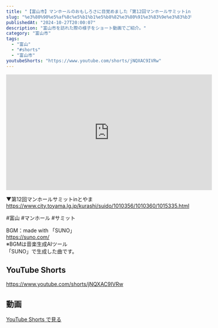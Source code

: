 ```yaml
---
title: "【富山市】マンホールのおもしろさに目覚めました「第12回マンホールサミットinとやま」 #shorts"
slug: "%e3%80%90%e5%af%8c%e5%b1%b1%e5%b8%82%e3%80%91%e3%83%9e%e3%83%b3%e3%83%9b%e3%83%bc%e3%83%ab%e3%81%ae%e3%81%8a%e3%82%82%e3%81%97%e3%82%8d%e3%81%95%e3%81%ab%e7%9b%ae%e8%a6%9a%e3%82%81%e3%81%be%e3%81%97"
publishedAt: "2024-10-27T20:00:07"
description: "富山市を訪れた際の様子をショート動画でご紹介。"
category: "富山市"
tags: 
  - "富山"
  - "#shorts"
  - "富山市"
youtubeShorts: "https://www.youtube.com/shorts/jNQXAC9IVRw"
---
```


<iframe width="560" height="315" src="https://www.youtube.com/embed/6FP6gC9sf6U" frameborder="0" allowfullscreen></iframe>

▼第12回マンホールサミットinとやま<br />
https://www.city.toyama.lg.jp/kurashi/suido/1010356/1010360/1015335.html

#富山 #マンホール #サミット

BGM：made with 「SUNO」<br />
https://suno.com/<br />
※BGMは音楽生成AIツール<br />
「SUNO」で生成した曲です。

## YouTube Shorts

https://www.youtube.com/shorts/jNQXAC9IVRw

## 動画

[YouTube Shorts で見る](https://www.youtube.com/shorts/jNQXAC9IVRw)

